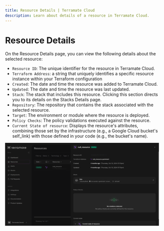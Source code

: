 ```yaml
---
title: Resource Details | Terramate Cloud
description: Learn about details of a resource in Terramate Cloud.
---
```


# Resource Details

On the Resource Details page, you can view the following details about the selected resource:
- `Resource ID`: The unique identifier for the resource in Terramate Cloud.
- `Terraform Address`: a string that uniquely identifies a specific resource instance within your Terraform configuration
- `Created`: The date and time the resource was added to Terramate Cloud.
- `Updated`: The date and time the resource was last updated.
- `Stack`: The stack that includes this resource. Clicking this section directs you to its details on the Stacks Details page.
- `Repository`: The repository that contains the stack associated with the selected resource.
- `Target`: The environment or module where the resource is deployed.
- `Policy Checks`: The policy validations executed against the resource.
- `Current State of resource`: Displays the resource's attributes, combining those set by the infrastructure (e.g., a Google Cloud bucket's self_link) with those defined in your code (e.g., the bucket's name).

![Resource details](../assets/resource_details.png)
